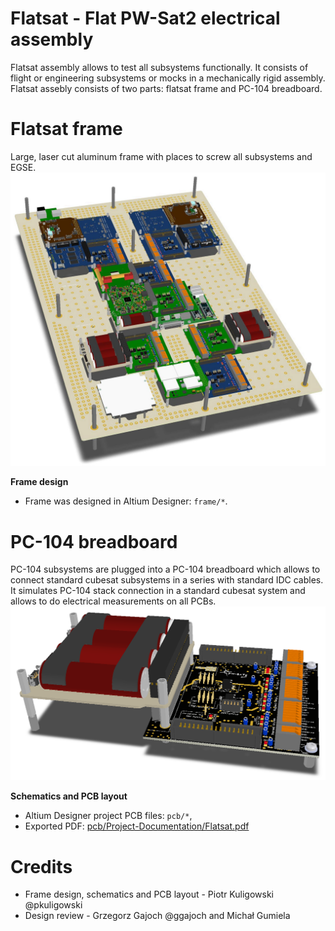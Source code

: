 # Flatsat - Flat PW-Sat2 electrical assembly
Flatsat assembly allows to test all subsystems functionally. It consists of flight or engineering subsystems or mocks in a mechanically rigid assembly. Flatsat assebly consists of two parts: flatsat frame and PC-104 breadboard.

# Flatsat frame
Large, laser cut aluminum frame with places to screw all subsystems and EGSE.
![Flatsat frame](frame/Project-Documentation/perspective.jpg)

**Frame design**

* Frame was designed in Altium Designer: `frame/*`.

# PC-104 breadboard
PC-104 subsystems are plugged into a PC-104 breadboard which allows to connect standard cubesat subsystems in a series with standard IDC cables. It simulates PC-104 stack connection in a standard cubesat system and allows to do electrical measurements on all PCBs.
![PC-104 breadboard](pcb/Project-Documentation/Flatsat-PCB.png)

**Schematics and PCB layout**

* Altium Designer project PCB files: `pcb/*`,
* Exported PDF: [pcb/Project-Documentation/Flatsat.pdf](pcb/Project-Documentation/Flatsat.pdf)

# Credits
* Frame design, schematics and PCB layout - Piotr Kuligowski @pkuligowski
* Design review - Grzegorz Gajoch @ggajoch and Michał Gumiela
